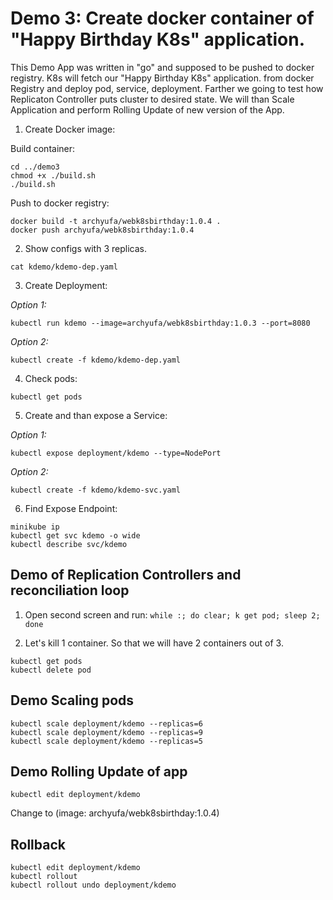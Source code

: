 # Demo 3: Create docker container of "Happy Birthday K8s" application.
This Demo App was written in "go" and supposed to be pushed to docker registry.
K8s will fetch our "Happy Birthday K8s" application. from docker Registry
and deploy pod, service, deployment. Farther we going to test how Replicaton
Controller puts cluster to desired state. We will than Scale Application and
perform Rolling Update of new version of the App.

1. Create Docker image:

 Build container:

```
cd ../demo3
chmod +x ./build.sh
./build.sh
```

 Push to docker registry:

```
docker build -t archyufa/webk8sbirthday:1.0.4 .
docker push archyufa/webk8sbirthday:1.0.4
```

2. Show configs with 3 replicas.

 `cat kdemo/kdemo-dep.yaml`

3. Create Deployment:

 *Option 1:*

 `kubectl run kdemo --image=archyufa/webk8sbirthday:1.0.3 --port=8080`

 *Option 2:*

 `kubectl create -f kdemo/kdemo-dep.yaml`

4. Check pods:

 `kubectl get pods`

5. Create and than expose a Service:

 *Option 1:*

 `kubectl expose deployment/kdemo --type=NodePort`

 *Option 2:*

 `kubectl create -f kdemo/kdemo-svc.yaml`

6. Find Expose Endpoint:

```
minikube ip
kubectl get svc kdemo -o wide
kubectl describe svc/kdemo
```

## Demo of Replication Controllers and reconciliation loop

1. Open second screen and run:
`while :; do clear; k get pod; sleep 2; done`

2. Let's kill 1 container. So that we will have 2 containers out of 3.

```
kubectl get pods
kubectl delete pod
```

## Demo Scaling pods

```
kubectl scale deployment/kdemo --replicas=6
kubectl scale deployment/kdemo --replicas=9
kubectl scale deployment/kdemo --replicas=5
```

## Demo Rolling Update of app

`kubectl edit deployment/kdemo`

Change to (image: archyufa/webk8sbirthday:1.0.4)

## Rollback

```
kubectl edit deployment/kdemo
kubectl rollout
kubectl rollout undo deployment/kdemo
```
